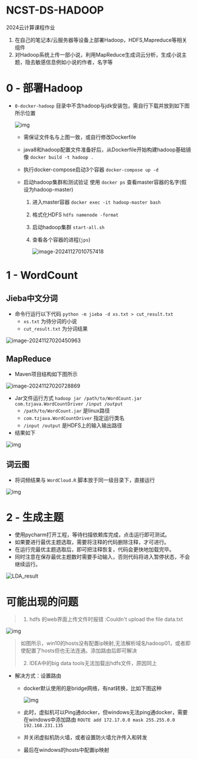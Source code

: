 # NCST-DS-HADOOP
2024云计算课程作业

1. 在自己的笔记本/云服务器等设备上部署Hadoop，HDFS,Mapreduce等相关组件
2. 对Hadoop系统上传一部小说，利用MapReduce生成词云分析，生成小说主题，隐去敏感信息例如小说的作者，名字等

# 0 - 部署Hadoop

- `0-docker-hadoop` 目录中不含hadoop与jdk安装包，需自行下载并放到如下图所示位置

  ![img](README.assets/AHMSKNQ4ABQF4.png)

  - 需保证文件名与上图一致，或自行修改Dockerfile

  - java8和hadoop配置文件准备好后，从Dockerfile开始构建hadoop基础镜像
    `docker build -t hadoop .`

  - 执行docker-compose启动3个容器
    `docker-compose up -d`

  - 启动hadoop集群和测试验证
    使用 `docker ps` 查看master容器的名字(假设为hadoop-master)

    1. 进入master容器
       `docker exec -it hadoop-master bash`

    2. 格式化HDFS
       `hdfs namenode -format`

    3. 启动hadoop集群
       `start-all.sh`

    4. 查看各个容器的进程(`jps`)

       ![image-20241127010757418](README.assets/image-20241127010757418.png)

# 1 - WordCount

## Jieba中文分词

- 命令行运行以下代码
  `python -m jieba -d xs.txt > cut_result.txt`
  - `xs.txt` 为待分词的小说
  - `cut_result.txt` 为分词结果

![image-20241127020450963](README.assets/image-20241127020450963.png)

## MapReduce

- Maven项目结构如下图所示

![image-20241127020728869](README.assets/image-20241127020728869.png)

- Jar文件运行方式
  `hadoop jar /path/to/WordCount.jar com.tzjava.WordCountDriver /input /output`
  - `/path/to/WordCount.jar` 是linux路径
  - `com.tzjava.WordCountDriver` 指定运行类名
  - `/input /output` 是HDFS上的输入输出路径
- 结果如下

![img](README.assets/2GJU5LI4AAQHM.png)

## 词云图

- 将词频结果与 `WordCloud.R` 脚本放于同一级目录下，直接运行

![img](README.assets/42ZUZLI4ADAH4.png)

# 2 - 生成主题

- 使用pycharm打开工程，等待扫描依赖库完成，点击运行即可测试。
- 如果要进行最优主题选取，需要将注释的代码删除注释，才可进行。
- 在运行完最优主题选取后，即可把注释恢复，代码会更快地加载完毕。
- 同时注意在保存最优主题数时需要手动输入，否则代码将进入暂停状态，不会继续运行。

![LDA_result](README.assets/LDA_result.png)

# 可能出现的问题

> 1. hdfs 的web界面上传文件时报错 :Couldn't upload the file data.txt

![img](README.assets/FOB7ASY4ADAHC.webp)

> 如图所示，win10的hosts没有配置ip映射,无法解析域名hadoop01，或者即使配置了hosts但也无法连通。添加路由后即可解决
>
> 2. IDEA中的big data tools无法加载出hdfs文件，原因同上

- 解决方式：设置路由

  - docker默认使用的是bridge网络，有nat转换，比如下图这种

    ![img](README.assets/BKS6YSY4AAQAO.png)

  - 此时，虚拟机可以Ping通docker，但windows无法ping通docker，需要在windows中添加路由 `ROUTE add 172.17.0.0 mask 255.255.0.0 192.168.231.135`

  - 并关闭虚拟机防火墙，或者设置防火墙允许传入和转发

  - 最后在windows的hosts中配置ip映射
